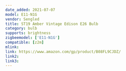 ```yaml
---
date_added: 2021-07-07
model: E11-N1G
vendor: Sengled
title: ST19 Amber Vintage Edison E26 Bulb
category: bulb
supports: brightness
zigbeemodel: ['E11-N1G']
compatible: [z2m]
mlink: 
link: https://www.amazon.com/gp/product/B08FL9CJDZ/
link2: 
link3: 
---
```

